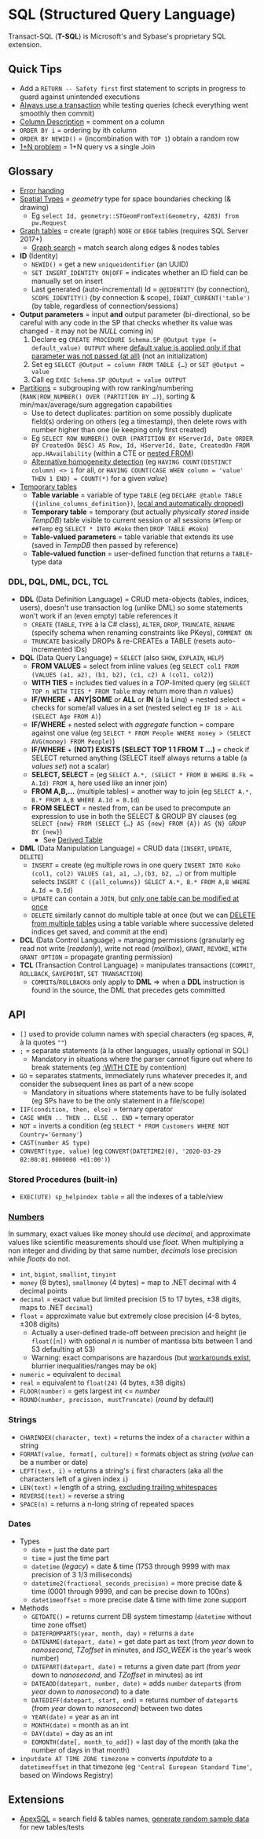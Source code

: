 # SQL (Structured Query Language)

Transact-SQL (**T-SQL**) is Microsoft's and Sybase's proprietary SQL extension.

## Quick Tips

* Add a `RETURN -- Safety first` first statement to scripts in progress to guard against unintended executions
* [Always use a transaction](https://x.com/SkaveRat/status/1455525986850721800) while testing queries (check everything went smoothly then commit)
* [Column Description](https://stackoverflow.com/a/9018619) = comment on a column
* `ORDER BY i` = ordering by ith column
* `ORDER BY NEWID()` = (incombination with `TOP 1`) obtain a random row
* [1+N problem](https://stackoverflow.com/q/97197/861716) = 1+N query vs a single Join

## Glossary

* [Error handing](https://www.sqlshack.com/how-to-implement-error-handling-in-sql-server)
* [Spatial Types](https://learn.microsoft.com/en-us/sql/t-sql/spatial-geometry/spatial-types-geometry-transact-sql) = _geometry_ type for space boundaries checking (& drawing)
  * Eg `select Id, geometry::STGeomFromText(Geometry, 4283) from pw.Request`
* [Graph tables](https://learn.microsoft.com/en-us/sql/t-sql/statements/create-table-sql-graph) = create (graph) `NODE` or `EDGE` tables (requires SQL Server 2017+)
  * [Graph search](https://learn.microsoft.com/en-us/sql/t-sql/queries/match-sql-graph) = match search along edges & nodes tables
* **ID** (Identity)
  * `NEWID()` = get a new `uniqueidentifier` (an UUID)
  * `SET INSERT_IDENTITY ON|OFF` = indicates whether an ID field can be manually set on insert
  * Last generated (auto-incremental) Id = `@@IDENTITY` (by connection), `SCOPE_IDENTITY()` (by connection & scope), `IDENT_CURRENT('table')` (by table, regardless of connection/sessions)
* **Output parameters** = input **and** output parameter (bi-directional, so be careful with any code in the SP that checks whether its value was changed - it may not be _NULL_ coming in)
  1. Declare eg `CREATE PROCEDURE Schema.SP @Output type (= default_value) OUTPUT` where [default value is applied only if that parameter was not passed (at all)](https://stackoverflow.com/a/13376799) (not an initialization)
  2. Set eg `SELECT @Output = column FROM TABLE {…}` or `SET @Output = value`
  3. Call eg `EXEC Schema.SP @Output = value OUTPUT`
* [Partitions](https://www.sqlshack.com/sql-partition-by-clause-overview) = subgrouping with row ranking/numbering (`RANK|ROW_NUMBER() OVER (PARTITION BY …)`), sorting & min/max/average/sum aggregation capabilities
  * Use to detect duplicates: partition on some possibly duplicate field(s) ordering on others (eg a timestamp), then delete rows with number higher than one (ie keeping only first created)
  * Eg `SELECT ROW_NUMBER() OVER (PARTITION BY HServerId, Date ORDER BY CreatedOn DESC) AS Row, Id, HServerId, Date, CreatedOn FROM app.HAvailability` (within a CTE or [nested FROM](https://stackoverflow.com/a/3491378))
  * [Alternative homogeneity detection](https://stackoverflow.com/questions/39922045) (eg `HAVING COUNT(DISTINCT column) <> 1` for all, or `HAVING COUNT(CASE WHEN column = 'value' THEN 1 END) = COUNT(*)` for a given _value_)
* [Temporary tables](https://www.red-gate.com/simple-talk/sql/t-sql-programming/temporary-tables-in-sql-server)
  * **Table variable** = variable of type `TABLE` (eg `DECLARE @table TABLE ({inline_columns_definition})`, [local and automatically dropped](https://stackoverflow.com/a/5653535))
  * **Temporary table** = temporary (but actually _physically stored_ inside _TempDB_) table visible to current session or all sessions (`#Temp` or `##Temp` eg `SELECT * INTO #Koko` then `DROP TABLE #Koko`)
  * **Table-valued parameters** = table variable that extends its use (saved in _TempDB_ then passed by reference)
  * **Table-valued function** = user-defined function that returns a `TABLE`-type data

### DDL, DQL, DML, DCL, TCL

* **DDL** (Data Definition Language) = CRUD meta-objects (tables, indices, users), doesn't use transaction log (unlike DML) so some statements won't work if an (even empty) table references it
  * `CREATE` (`TABLE`, `TYPE` à la C# class), `ALTER`, `DROP`, `TRUNCATE`, `RENAME` (specify schema when renaming constraints like PKeys), `COMMENT ON`
  * `TRUNCATE` basically DROPs & re-CREATEs a TABLE (resets auto-incremented IDs)
* **DQL** (Data Query Language) = `SELECT` (also `SHOW`, `EXPLAIN`, `HELP`)
  * **FROM VALUES** = select from inline values (eg `SELECT col1 FROM (VALUES (a1, a2), (b1, b2), (c1, c2) A (col1, col2)`)
  * **WITH TIES** = includes tied values in a _TOP_-limited query (eg `SELECT TOP n WITH TIES * FROM Table` may return more than _n_ values)
  * **IF/WHERE** + **ANY|SOME** or **ALL** or **IN** (à la Linq) + nested select = checks for some/all values in a set (nested select eg `IF 18 > ALL (SELECT Age FROM A)`)
  * **IF/WHERE** + nested select with _aggregate_ function = compare against one value (eg `SELECT * FROM People WHERE money > (SELECT AVG(money) FROM People)`)
  * **IF/WHERE** + **(NOT) EXISTS (SELECT TOP 1 1 FROM T …)** = check if SELECT returned anything (SELECT itself always returns a table (a _values set_) not a scalar)
  * **SELECT, SELECT** = (eg `SELECT A.*, (SELECT * FROM B WHERE B.Fk = A.Id) FROM A`, here used like an inner join)
  * **FROM A,B,…** (multiple tables) = another way to join (eg `SELECT A.*, B.* FROM A,B WHERE A.Id = B.Id`)
  * **FROM SELECT** = nested from, can be used to precompute an expression to use in both the SELECT & GROUP BY clauses (eg `SELECT {new} FROM (SELECT {…} AS {new} FROM {A}) AS {N} GROUP BY {new}`)
    * See [Derived Table](https://logicalread.com/when-to-apply-sql-server-derived-tables-mc03)
* **DML** (Data Manipulation Language) = CRUD data (`INSERT`, `UPDATE`, `DELETE`)
  * `INSERT` = create (eg multiple rows in one query `INSERT INTO Koko (col1, col2) VALUES (a1, a1, …),(b3, b2, …)` or from multiple selects `INSERT C ({all_columns}) SELECT A.*, B.* FROM A,B WHERE A.Id = B.Id`)
  * `UPDATE` can contain a `JOIN`, but [only one table can be modified at once](https://stackoverflow.com/a/36153756)
  * `DELETE` similarly cannot do multiple table at once (but we can [DELETE from multiple tables](https://stackoverflow.com/a/809892) using a table variable where successive deleted indices get saved, and commit at the end)
* **DCL** (Data Control Language) = managing permissions (granularly eg read not write (_readonly_), write not read (_mailbox_), `GRANT`, `REVOKE`, `WITH GRANT OPTION` = propagate granting permission)
* **TCL** (Transaction Control Language) = manipulates transactions (`COMMIT`, `ROLLBACK`, `SAVEPOINT`, `SET TRANSACTION`)
  * `COMMIT`s/`ROLLBACK`s only apply to **DML** => when a **DDL** instruction is found in the source, the DML that precedes gets committed

## API

* `[]` used to provide column names with special characters (eg spaces, _#_, à la quotes `""`)
* `;` = separate statements (à la other languages, usually optional in SQL)
  * Mandatory in situations where the parser cannot figure out where to break statements (eg [;WITH CTE](https://stackoverflow.com/questions/2853403/sql-server-update-group-by#comment82532249_6984780) by contention)
* `GO` = separates statments, immediately runs whatever precedes it, and consider the subsequent lines as part of a new scope
  * Mandatory in situations where statements have to be fully isolated (eg SPs have to be the only statement in a file/scope)
* `IIF(condition, then, else)` = ternary operator
* `CASE WHEN .. THEN .. ELSE .. END` = ternary operator
* `NOT` = inverts a condition (eg `SELECT * FROM Customers WHERE NOT Country='Germany'`)
* `CAST(number AS type)`
* `CONVERT(type, value)` (eg `CONVERT(DATETIME2(0), '2020-03-29 02:00:01.0000000 +01:00')`)

### Stored Procedures (built-in)

* `EXEC(UTE) sp_helpindex table` = all the indexes of a table/view

### [Numbers](https://stackoverflow.com/a/7158770)

In summary, exact values like money should use _decimal_, and approximate values like scientific measurements should use _float_.
When multiplying a non integer and dividing by that same number, _decimals_ lose precision while _floats_ do not.

* `int`, `bigint`, `smallint`, `tinyint`
* `money` (8 bytes), `smallmoney` (4 bytes) = map to .NET decimal with 4 decimal points
* `decimal` = exact value but limited precision (5 to 17 bytes, ±38 digits, maps to .NET `decimal`)
* `float` = approximate value but extremely close precision (4-8 bytes, ±308 digits)
  * Actually a user-defined trade-off between precision and height (ie `float([n])` with optional _n_ is number of mantissa bits between 1 and 53 defaulting at 53)
  * Warning: exact comparisons are hazardous (but [workarounds exist](https://stackoverflow.com/a/16150114), blurrier inequalities/ranges may be ok)
* `numeric` = equivalent to `decimal`
* `real` = equivalent to `float(24)` (4 bytes, ±38 digits)
* `FLOOR(number)` = gets largest int <= _number_
* `ROUND(number, precision, mustTruncate)` (_round_ by default)

### Strings

* `CHARINDEX(character, text)` = returns the index of a `character` within a string
* `FORMAT(value, format[, culture])` = formats object as string (_value_ can be a number or date)
* `LEFT(text, i)` = returns a string's `i` first characters (aka all the characters left of a given index `i`)
* `LEN(text)` = length of a string, [excluding trailing whitespaces](https://stackoverflow.com/a/2025587)
* `REVERSE(text)` = reverse a string
* `SPACE(n)` = returns a n-long string of repeated spaces

### Dates

* Types
  * `date` = just the date part
  * `time` = just the time part
  * `datetime` (_legacy_) = date & time (1753 through 9999 with max precision of 3 1/3 milliseconds)
  * `datetime2(fractional_seconds_precision)` = more precise date & time (0001 through 9999, and can be precise down to 100ns)
  * `datetimeoffset` = more precise date & time with time zone support
* Methods
  * `GETDATE()` = returns current DB system timestamp (`datetime` without time zone offset)
  * `DATEFROMPARTS(year, month, day)` = returns a `date`
  * `DATENAME(datepart, date)` = get date part as text (from _year_ down to _nanosecond_, _TZoffset_ in minutes, and _ISO\_WEEK_ is the year's week number)
  * `DATEPART(datepart, date)` = returns a given date part (from _year_ down to _nanosecond_, and _TZoffset_ in minutes) as int
  * `DATEADD(datepart, number, date)` = adds `number` `datepart`s (from _year_ down to _nanosecond_) to a date
  * `DATEDIFF(datepart, start, end)` = returns number of `datepart`s (from _year_ down to _nanosecond_) between two dates
  * `YEAR(date)` = year as an int
  * `MONTH(date)` = month as an int
  * `DAY(date)` = day as an int
  * `EOMONTH(date[, month_to_add])` = last day of the month (aka the number of days in that month)
* `inputdate AT TIME ZONE timezone` = converts _inputdate_ to a `datetimeoffset` in that timezone (eg `'Central European Standard Time'`, based on Windows Registry)

## Extensions

* [ApexSQL](https://www.apexsql.com) = search field & tables names, [generate random sample data](https://www.apexsql.com/sql-tools-generate) for new tables/tests

